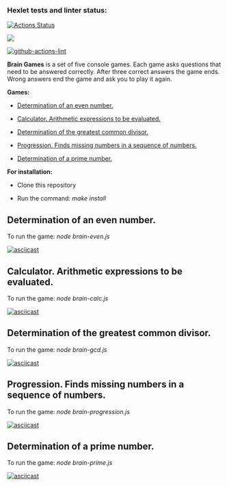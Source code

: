 ### Hexlet tests and linter status:
[![Actions Status](https://github.com/MariaKorchagina/frontend-project-lvl1/workflows/hexlet-check/badge.svg)](https://github.com/MariaKorchagina/frontend-project-lvl1/actions)

<a href="https://codeclimate.com/github/MariaKorchagina/frontend-project-lvl1/maintainability"><img src="https://api.codeclimate.com/v1/badges/ec830e87b83c3a3220bf/maintainability" /></a>

[![github-actions-lint](https://github.com/MariaKorchagina/frontend-project-lvl1/actions/workflows/github-actions-lint.yml/badge.svg)](https://github.com/MariaKorchagina/frontend-project-lvl1/actions)

**Brain Games** is a set of five console games. Each game asks questions that need to be answered correctly. After three correct answers the game ends. Wrong answers end the game and ask you to play it again.

**Games:**

- <a href="#brain-even">Determination of an even number.</a>

- <a href="#brain-calc">Calculator. Arithmetic expressions to be evaluated.</a>

- <a href="#brain-gcd">Determination of the greatest common divisor.</a>

- <a href="#brain-progression">Progression. Finds missing numbers in a sequence of numbers.</a>

- <a href="#brain-prime">Determination of a prime number.</a>

**For installation:**

- Clone this repository

- Run the command: _make install_

<div id="brain-even">
    <h2>Determination of an even number.</h2>
</div>

To run the game: _node brain-even.js_

[![asciicast](https://asciinema.org/a/IcDNq8TuWmAEOAkPPsVbf5EHD.svg)](https://asciinema.org/a/IcDNq8TuWmAEOAkPPsVbf5EHD)


<div id="brain-calc">
    <h2>Calculator. Arithmetic expressions to be evaluated.</h2>
</div>

To run the game: _node brain-calc.js_

[![asciicast](https://asciinema.org/a/qeqD3Vwwe4BlHolwK0QWirgha.svg)](https://asciinema.org/a/qeqD3Vwwe4BlHolwK0QWirgha)

<div id="brain-gcd">
    <h2>Determination of the greatest common divisor.</h2>
</div>

To run the game: _node brain-gcd.js_

[![asciicast](https://asciinema.org/a/FW2MkQy3S4P3GKqJyXWmzxDwc.svg)](https://asciinema.org/a/FW2MkQy3S4P3GKqJyXWmzxDwc)

<div id="brain-progression">
    <h2>Progression. Finds missing numbers in a sequence of numbers. </h2>
</div>

To run the game: _node brain-progression.js_

[![asciicast](https://asciinema.org/a/DedpJTxaLv1fo0QWOl0fGwQrR.svg)](https://asciinema.org/a/DedpJTxaLv1fo0QWOl0fGwQrR)

<div id="brain-prime">
    <h2>Determination of a prime number.</h2>
</div>

To run the game: _node brain-prime.js_

[![asciicast](https://asciinema.org/a/vTt1atSjHbQuj11726LInGauW.svg)](https://asciinema.org/a/vTt1atSjHbQuj11726LInGauW)

